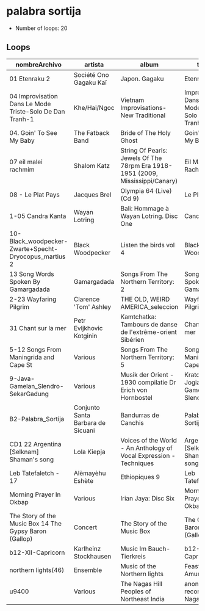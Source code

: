 
# palabra sortija

- Number of loops: 20

## Loops

|nombreArchivo|artista|album|titulo|fecha|lugar|antropoloop|
| --- | --- | --- | --- | --- | --- | --- |
|01 Etenraku 2|Société Ono Gagaku Kaï|Japon. Gagaku|Etenraku|1979|Japon|palabra sortija|
|04 Improvisation Dans Le Mode Triste-Solo De Dan Tranh-1|Khe/Hai/Ngoc|Vietnam Improvisations-New Traditional|Improvisation Dans Le Mode Triste-Solo De Dan Tranh|1973|Vietnam|palabra sortija|
|04. Goin' To See My Baby|The Fatback Band|Bride of The Holy Ghost|Goin' To See My Baby|1972|Nueva York|palabra sortija|
|07 eil malei rachmim|Shalom Katz|String Of Pearls: Jewels Of The 78rpm Era 1918-1951 (2009, Mississippi/Canary)|Eil Malei Rachmim|1947|Hungria|palabra sortija|
|08 - Le Plat Pays|Jacques Brel|Olympia 64 (Live) (Cd 9)|Le Plat Pays|1964|Paris|palabra sortija|
|1-05 Candra Kanta|Wayan Lotring|Bali: Hommage à Wayan Lotring. Disc One|Candra Kanta|1972|Bali|palabra sortija|
|10-Black_woodpecker-Zwarte+Specht-Dryocopus_martius 2|Black Woodpecker|Listen the birds vol 4|Black Woodpecker|1970|Holanda|palabra sortija|
|13 Song Words Spoken By Gamargadada|Gamargadada|Songs From The Northern Territory: 2|Song Words Spoken By Gamargadada|1963|Numbulwar|palabra sortija|
|2-23 Wayfaring Pilgrim|Clarence 'Tom' Ashley |THE OLD, WEIRD AMERICA_seleccion|Wayfaring Pilgrim|1961|Tennessee|palabra sortija|
|31 Chant sur la mer|Petr Evljkhovic Kotginin|Kamtchatka: Tambours de danse de l'extrême-orient Sibérien|Chant sur la mer|1994|Kamtchatka|palabra sortija|
|5-12 Songs From Maningrida and Cape St|Various|Songs From The Northern Territory: 5|Songs From Maningrida & Cape Stewart|1962|Milingimbi|palabra sortija|
|9-Java-Gamelan_Slendro-SekarGadung|Various|Musik der Orient - 1930 compilatie Dr Erich von  Hornbostel|Kraton Jogiakaria Gamelan Slendro |1930|Indonesia|palabra sortija|
|B2-Palabra_Sortija|Conjunto Santa Barbara de Sicuani|Bandurras de Canchis|Palabra Sortija|19¿¿|Sicuani|palabra sortija|
|CD1 22 Argentina [Selknam] Shaman's song|Lola Kiepja|Voices of the World - An Anthology of Vocal Expression - Techniques|Argentina [Selknam] Shaman's song|1996|Isla Grande de Tierra del Fuego|palabra sortija|
|Leb Tatefaletch - 17|Alèmayèhu Eshète|Ethiopiques 9|Leb Tatefaletch|1969|Etiopia|palabra sortija|
|Morning Prayer In Okbap|Various|Irian Jaya: Disc Six|Morning Prayer In Okbap|1973|Papua-Nueva Guinea|palabra sortija|
|The Story of the Music Box 14 The Gypsy Baron (Gallop)|Concert|The Story of the Music Box|The Gypsy Baron (Gallop)|1885|Austria|palabra sortija|
|b12-XII-Capricorn|Karlheinz Stockhausen|Music Im Bauch-Tierkreis|b12-XII-Capricorn|1975|Alemania|palabra sortija|
|northern lights(46)|Ensemble |Music of the Northern lights|Feast on the Amur|1964|Khabarovsk Krai|palabra sortija|
|u9400|Various|The Nagas Hill Peoples of Northeast India|anonymous recordings of Naga songs|19¿¿|India-Nagaland|palabra sortija|

